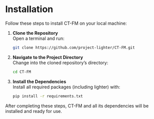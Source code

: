 # Installation

Follow these steps to install CT-FM on your local machine:

1. **Clone the Repository**  
   Open a terminal and run:
   ```bash
   git clone https://github.com/project-lighter/CT-FM.git
   ```

2. **Navigate to the Project Directory**  
   Change into the cloned repository’s directory:
   ```bash
   cd CT-FM
   ```

3. **Install the Dependencies**  
   Install all required packages (including lighter) with:
   ```bash
   pip install -r requirements.txt
   ```

After completing these steps, CT-FM and all its dependencies will be installed and ready for use.

